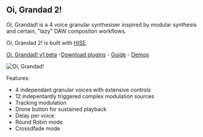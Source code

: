 
  

## ********Oi, Grandad 2!********

Oi, Grandad! is a 4 voice granular synthesiser inspired by modular synthesis and certain, "lazy" DAW compositon workflows.

Oi, Grandad 2! is built with [HISE](http://hise.audio).

[Oi, Grandad! v1 beta](https://github.com/publicsamples/Oi-Grandad/) -[Download plugins](https://github.com/publicsamples/Oi-Grandad-2/releases) - [Guide](https://github.com/publicsamples/Oi-Grandad/wiki/Oi,-Grandad!-Quick-Guide) - [Demos](https://www.youtube.com/playlist?list=PL8Rp79UJ5uBC-SntUW93i3953yPq0DeSF)

![Oi, Grandad! ](https://github.com/publicsamples/Oi-Grandad/blob/main/Oi-Grandad-2/oigrandad2.png?raw=true)

  Features:

- 4 independant granular voices with extensive controls
- 12 indepentantly triggered complex modulation sources
- Tracking modulation
- Drone button for sustained playback
- Delay per voice
- Round Robin mode
- Crossdfade mode

